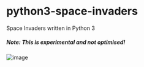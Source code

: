 # python3-space-invaders

Space Invaders written in Python 3

##### Note: This is experimental and not optimised!

![image](https://user-images.githubusercontent.com/1466920/71691426-adfc4180-2da7-11ea-9f48-06ae093eb3bf.png)